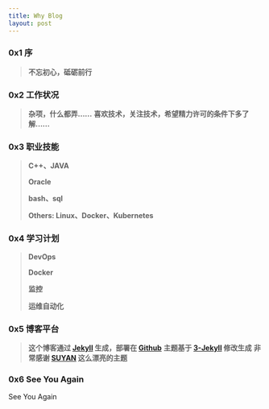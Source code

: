 ```yaml
---
title: Why Blog
layout: post
---
```


### 0x1 序

> **不忘初心，砥砺前行**

### 0x2 工作状况

> **杂项，什么都弄......**
> **喜欢技术，关注技术，希望精力许可的条件下多了解......**

### 0x3 职业技能

> **C++、JAVA**
>
> **Oracle**
>
> **bash、sql**
>
> **Others: Linux、Docker、Kubernetes**

### 0x4 学习计划

> **DevOps**
>  
> **Docker**
> 
> **监控**
>
> **运维自动化**

### 0x5 博客平台

> **这个博客通过 [Jekyll](http://jekyllrb.com/) 生成，部署在 [Github](https://pages.github.com)**
> **主题基于 [3-Jekyll](https://github.com/P233/3-Jekyll) 修改生成**
> **非常感谢 [SUYAN](https://github.com/suyan/suyan.github.io) 这么漂亮的主题**

### 0x6 See You Again

See You Again

